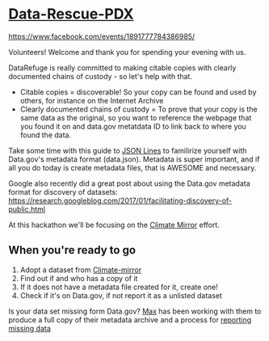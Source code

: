 # [Data-Rescue-PDX](http://calagator.org/events/1250471401)
https://www.facebook.com/events/1891777784386985/

Volunteers! Welcome and thank you for spending your evening with us.

DataRefuge is really committed to making citable copies with clearly documented chains of custody - so let's help with that. 

- Citable copies = discoverable! So your copy can be found and used by others, for instance on the Internet Archive
- Clearly documented chains of custody = To prove that your copy is the same data as the original, so you want to reference the webpage that you found it on and data.gov metatdata ID to link back to where you found the data.

Take some time with this guide to [JSON Lines](https://github.com/jsonlines/guide) to familirize yourself with Data.gov's metadata format (data.json). Metadata is super important, and if all you do today is create metadata files, that is AWESOME and necessary.

Google also recently did a great post about using the Data.gov metadata format for discovery of datasets: https://research.googleblog.com/2017/01/facilitating-discovery-of-public.html

At this hackathon we'll be focusing on the [Climate Mirror](https://github.com/climate-mirror/how-to-help) effort.

## When you're ready to go

1. Adopt a dataset from [Climate-mirror](https://github.com/climate-mirror/datasets/issues)
2. Find out if and who has a copy of it
3. If it does not have a metadata file created for it, create one!
4. Check if it's on Data.gov, if not report it as a unlisted dataset

Is your data set missing form Data.gov? [Max](https://github.com/maxogden) has been working with them to produce a full copy of their metadata archive and a process for [reporting missing data](https://www.data.gov/developers/archiving)
